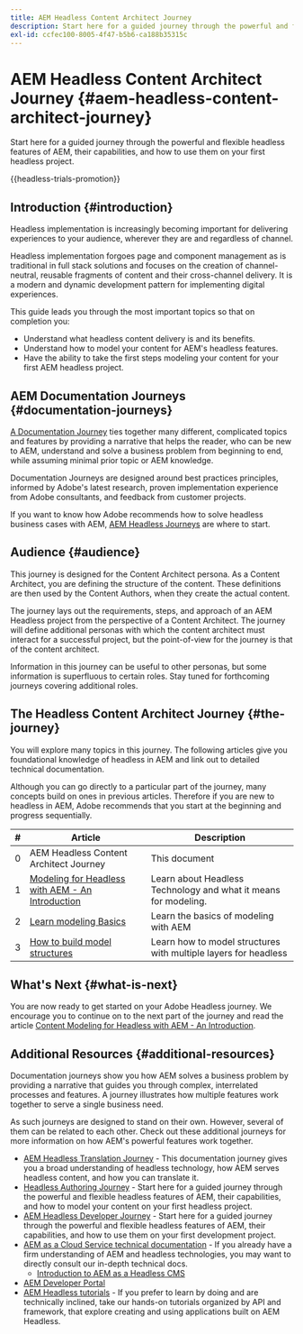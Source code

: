 ```yaml
---
title: AEM Headless Content Architect Journey
description: Start here for a guided journey through the powerful and flexible headless features of AEM, their capabilities, and how to model your content on your first headless project.
exl-id: ccfec100-8005-4f47-b5b6-ca188b35315c
---
```

# AEM Headless Content Architect Journey {#aem-headless-content-architect-journey}

Start here for a guided journey through the powerful and flexible headless features of AEM, their capabilities, and how to use them on your first headless project.

{{headless-trials-promotion}}

## Introduction {#introduction}

Headless implementation is increasingly becoming important for delivering experiences to your audience, wherever they are and regardless of channel.

Headless implementation forgoes page and component management as is traditional in full stack solutions and focuses on the creation of channel-neutral, reusable fragments of content and their cross-channel delivery. It is a modern and dynamic development pattern for implementing digital experiences.

This guide leads you through the most important topics so that on completion you:

* Understand what headless content delivery is and its benefits.
* Understand how to model your content for AEM's headless features.
* Have the ability to take the first steps modeling your content for your first AEM headless project.

## AEM Documentation Journeys {#documentation-journeys}

[A Documentation Journey](/help/journey-documentation/documentation-journeys.md) ties together many different, complicated topics and features by providing a narrative that helps the reader, who can be new to AEM, understand and solve a business problem from beginning to end, while assuming minimal prior topic or AEM knowledge.

Documentation Journeys are designed around best practices principles, informed by Adobe's latest research, proven implementation experience from Adobe consultants, and feedback from customer projects.

If you want to know how Adobe recommends how to solve headless business cases with AEM, [AEM Headless Journeys](/help/journey-documentation/documentation-journeys.md) are where to start.

## Audience {#audience}

This journey is designed for the Content Architect persona. As a Content Architect, you are defining the structure of the content. These definitions are then used by the Content Authors, when they create the actual content.

The journey lays out the requirements, steps, and approach of an AEM Headless project from the perspective of a Content Architect. The journey will define additional personas with which the content architect must interact for a successful project, but the point-of-view for the journey is that of the content architect.

Information in this journey can be useful to other personas, but some information is superfluous to certain roles. Stay tuned for forthcoming journeys covering additional roles.

## The Headless Content Architect Journey {#the-journey}

You will explore many topics in this journey. The following articles give you foundational knowledge of headless in AEM and link out to detailed technical documentation.

Although you can go directly to a particular part of the journey, many concepts build on ones in previous articles. Therefore if you are new to headless in AEM, Adobe recommends that you start at the beginning and progress sequentially.

|#|Article|Description|
|---|---|---|
|0|AEM Headless Content Architect Journey|This document|
|1|[Modeling for Headless with AEM - An Introduction](introduction.md)|Learn about Headless Technology and what it means for modeling.|
|2|[Learn modeling Basics](basics.md)|Learn the basics of modeling with AEM|
|3|[How to build model structures](model-structure.md)|Learn how to model structures with multiple layers for headless|

## What's Next {#what-is-next}

You are now ready to get started on your Adobe Headless journey. We encourage you to continue on to the next part of the journey and read the article [Content Modeling for Headless with AEM - An Introduction](introduction.md).

## Additional Resources {#additional-resources}

Documentation journeys show you how AEM solves a business problem by providing a narrative that guides you through complex, interrelated processes and features. A journey illustrates how multiple features work together to serve a single business need.

As such journeys are designed to stand on their own. However, several of them can be related to each other. Check out these additional journeys for more information on how AEM's powerful features work together.

* [AEM Headless Translation Journey](/help/journey-headless/translation/overview.md) - This documentation journey gives you a broad understanding of headless technology, how AEM serves headless content, and how you can translate it.
* [Headless Authoring Journey](/help/journey-headless/author/overview.md) - Start here for a guided journey through the powerful and flexible headless features of AEM, their capabilities, and how to model your content on your first headless project.
* [AEM Headless Developer Journey](/help/journey-headless/developer/overview.md) - Start here for a guided journey through the powerful and flexible headless features of AEM, their capabilities, and how to use them on your first development project.
* [AEM as a Cloud Service technical documentation](https://experienceleague.adobe.com/docs/experience-manager-cloud-service.html) - If you already have a firm understanding of AEM and headless technologies, you may want to directly consult our in-depth technical docs.
  * [Introduction to AEM as a Headless CMS](/help/headless/introduction.md)
* [AEM Developer Portal](https://experienceleague.adobe.com/landing/experience-manager/headless/developer.html)
* [AEM Headless tutorials](https://experienceleague.adobe.com/docs/experience-manager-learn/getting-started-with-aem-headless/overview.html) - If you prefer to learn by doing and are technically inclined, take our hands-on tutorials organized by API and framework, that explore creating and using applications built on AEM Headless.
